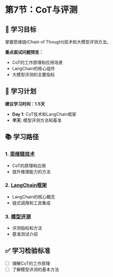 # 第7节：CoT与评测

## 🎯 学习目标

掌握思维链(Chain of Thought)技术和大模型评测方法。

**重点面试问题预览：**
- CoT的工作原理和应用场景
- LangChain的核心组件
- 大模型评测的主要指标

## 📅 学习计划

**建议学习时间：1.5天**

- **Day 1**: CoT技术和LangChain框架
- **半天**: 模型评测方法和基准

## 📚 学习路径

### 1. [思维链技术](cot.md)
- CoT的原理和应用
- 提升推理能力的方法

### 2. [LangChain框架](langchain.md)
- LangChain的核心概念
- 链式调用和工具集成

### 3. [模型评测](evaluation.md)
- 评测指标和方法
- 基准测试介绍

## ✅ 学习检验标准

- [ ] 理解CoT的工作原理
- [ ] 了解模型评测的基本方法